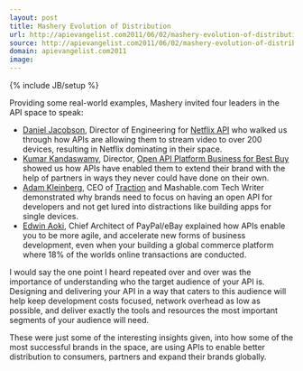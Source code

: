 ```yaml
---
layout: post
title: Mashery Evolution of Distribution
url: http://apievangelist.com2011/06/02/mashery-evolution-of-distribution/
source: http://apievangelist.com2011/06/02/mashery-evolution-of-distribution/
domain: apievangelist.com2011
image: 
---
```

{% include JB/setup %}

<div style="padding-left: 15px; padding-right: 15px;"><em>
</em></div>
Providing some real-world examples, Mashery invited four leaders in the API space to speak:
<ul class="mainlist">
	<li><a title="Daniel Jacobsen" href="http://twitter.com/#!/daniel_jacobson">Daniel Jacobson</a>,  Director of Engineering for <a title="Netflix API" href="http://developer.netflix.com/">Netflix API</a> who walked us through how APIs are allowing them to stream video to over 200 devices, resulting in Netflix dominating in their space.</li>
	<li><a title="Kumar Kandaswamy" href="http://twitter.com/#!/Kumar_K">Kumar Kandaswamy</a>, Director, <a title="Open API Platform Business for Best Buy" href="http://www.bbyopen.com/">Open API Platform Business for Best Buy</a> showed us how APIs have enabled them to extend their brand with the help of partners in ways they never could have done on their own.</li>
	<li><a title="Adam Kleinberg" href="http://twitter.com/#!/adamkleinberg">Adam Kleinberg</a>, CEO of <a title="Traction" href="http://www.tractionco.com/">Traction</a> and Mashable.com Tech Writer demonstrated why brands need to focus on having an open API for developers and not get lured into distractions like building apps for single devices.</li>
	<li><a title="Edwin Aoki" href="http://twitter.com/#!/edwinaoki">Edwin Aoki</a>, Chief Architect of PayPal/eBay explained how APIs enable you to be more agile, and accelerate new forms of business development, even when your building a global commerce platform where 18% of the worlds online transactions are conducted.</li>
</ul>
I would say the one point I heard repeated over and over was the importance of understanding who the target audience of your API is.   Designing and delivering your API in a way that caters to this audience will help keep development costs focused, network overhead as low as possible, and deliver exactly the tools and resources the most important segments of your audience will need.<p></p>
These were just some of the interesting insights given, into how some of the most successful brands in the space, are using APIs to enable better distribution to consumers, partners and expand their brands globally.
